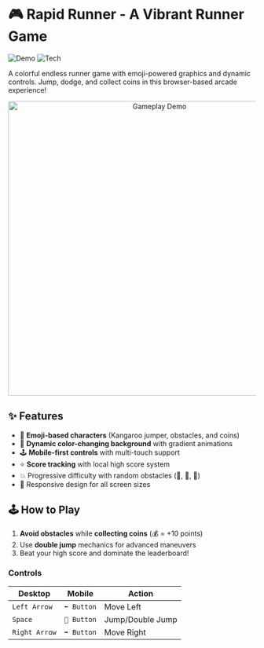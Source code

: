 # 🎮 Rapid Runner - A Vibrant Runner Game

![Demo](https://img.shields.io/badge/Demo-Live_Game-blue) 
![Tech](https://img.shields.io/badge/Built_with-HTML%20%7C%20CSS%20%7C%20JS-orange)

A colorful endless runner game with emoji-powered graphics and dynamic controls. Jump, dodge, and collect coins in this browser-based arcade experience!

<p align="center">
  <img src="https://raw.githubusercontent.com/yourusername/emoji-color-chase/main/screenshots/gameplay.gif" width="600" alt="Gameplay Demo">
</p>

## ✨ Features
- 🦘 **Emoji-based characters** (Kangaroo jumper, obstacles, and coins)
- 🎨 **Dynamic color-changing background** with gradient animations
- 🕹️ **Mobile-first controls** with multi-touch support
- ⭐ **Score tracking** with local high score system
- 💥 Progressive difficulty with random obstacles (🚧, 🚗, 👾)
- 🌈 Responsive design for all screen sizes

## 🕹️ How to Play
1. **Avoid obstacles** while **collecting coins** (💰 = +10 points)
2. Use **double jump** mechanics for advanced maneuvers
3. Beat your high score and dominate the leaderboard!

### Controls
| Desktop           | Mobile           | Action          |
|-------------------|------------------|-----------------|
| `Left Arrow`      | `⬅️ Button`      | Move Left       |
| `Space`           | `🦘 Button`       | Jump/Double Jump|
| `Right Arrow`     | `➡️ Button`      | Move Right      |
